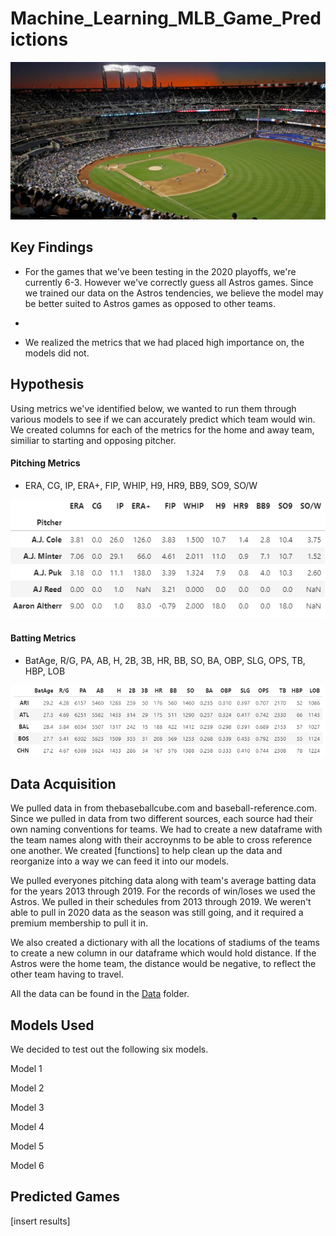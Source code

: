 # Machine_Learning_MLB_Game_Predictions

![](Pictures/baseball_stadium.jpg)

## Key Findings

- For the games that we've been testing in the 2020 playoffs, we're currently 6-3. However we've correctly guess all Astros games. Since we trained our data on the Astros tendencies, we believe the model may be better suited to Astros games as opposed to other teams.

- 

- We realized the metrics that we had placed high importance on, the models did not.

## Hypothesis 

Using metrics we've identified below, we wanted to run them through various models to see if we can accurately predict which team would win. We created columns for each of the metrics for the home and away team, similiar to starting and opposing pitcher.

#### Pitching Metrics

- ERA, CG, IP, ERA+, FIP, WHIP, H9, HR9, BB9, SO9, SO/W

![](Pictures/pitching_df.png)

#### Batting Metrics

- BatAge, R/G, PA, AB, H, 2B, 3B, HR, BB, SO, BA, OBP, SLG, OPS, TB, HBP, LOB

![](Pictures/batting_df.png)

## Data Acquisition

We pulled data in from thebaseballcube.com and baseball-reference.com. Since we pulled in data from two different sources, each source had their own naming conventions for teams. We had to create a new dataframe with the team names along with their accroynms to be able to cross reference one another. We created [functions] to help clean up the data and reorganize into a way we can feed it into our models.

We pulled everyones pitching data along with team's average batting data for the years 2013 through 2019. For the records of win/loses we used the Astros. We pulled in their schedules from 2013 through 2019. We weren't able to pull in 2020 data as the season was still going, and it required a premium membership to pull it in. 

We also created a dictionary with all the locations of stadiums of the teams to create a new column in our dataframe which would hold distance. If the Astros were the home team, the distance would be negative, to reflect the other team having to travel. 

All the data can be found in the [Data](Data) folder.

## Models Used

We decided to test out the following six models. 

Model 1 

Model 2

Model 3

Model 4

Model 5

Model 6

## Predicted Games

[insert results]

